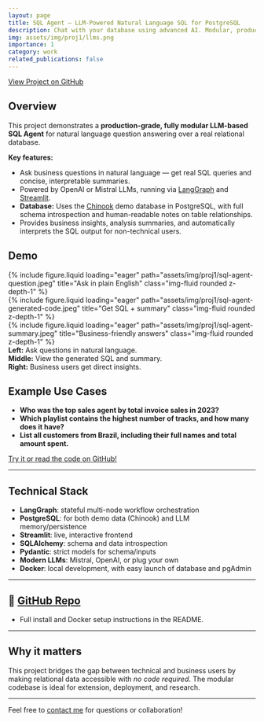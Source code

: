```yaml
---
layout: page
title: SQL Agent – LLM-Powered Natural Language SQL for PostgreSQL
description: Chat with your database using advanced AI. Modular, production-ready LangGraph & Streamlit app for natural language querying of the Chinook database.
img: assets/img/proj1/llms.png
importance: 1
category: work
related_publications: false
---
```


<div class="mb-3">
    <a class="btn btn-primary" href="https://github.com/jaroxciv/sql-agent" target="_blank">
        <i class="fab fa-github"></i> View Project on GitHub
    </a>
</div>

## Overview

This project demonstrates a **production-grade, fully modular LLM-based SQL Agent** for natural language question answering over a real relational database.

**Key features:**

- Ask business questions in natural language — get real SQL queries and concise, interpretable summaries.
- Powered by OpenAI or Mistral LLMs, running via [LangGraph](https://github.com/langchain-ai/langgraph) and [Streamlit](https://streamlit.io/).
- **Database:** Uses the [Chinook](https://github.com/lerocha/chinook-database) demo database in PostgreSQL, with full schema introspection and human-readable notes on table relationships.
- Provides business insights, analysis summaries, and automatically interprets the SQL output for non-technical users.

## Demo

<div class="row mb-3">
    <div class="col-sm mt-3 mt-md-0">
        {% include figure.liquid loading="eager" path="assets/img/proj1/sql-agent-question.jpeg" title="Ask in plain English" class="img-fluid rounded z-depth-1" %}
    </div>
    <div class="col-sm mt-3 mt-md-0">
        {% include figure.liquid loading="eager" path="assets/img/proj1/sql-agent-generated-code.jpeg" title="Get SQL + summary" class="img-fluid rounded z-depth-1" %}
    </div>
    <div class="col-sm mt-3 mt-md-0">
        {% include figure.liquid loading="eager" path="assets/img/proj1/sql-agent-summary.jpeg" title="Business-friendly answers" class="img-fluid rounded z-depth-1" %}
    </div>
</div>
<div class="caption">
    <b>Left:</b> Ask questions in natural language.<br>
    <b>Middle:</b> View the generated SQL and summary.<br>
    <b>Right:</b> Business users get direct insights.
</div>

## Example Use Cases

- **Who was the top sales agent by total invoice sales in 2023?**
- **Which playlist contains the highest number of tracks, and how many does it have?**
- **List all customers from Brazil, including their full names and total amount spent.**

<div class="mt-4 mb-3">
    <a class="btn btn-success" href="https://github.com/jaroxciv/sql-agent" target="_blank">
        <i class="fab fa-github"></i> Try it or read the code on GitHub!
    </a>
</div>

---

## Technical Stack

- **LangGraph**: stateful multi-node workflow orchestration
- **PostgreSQL**: for both demo data (Chinook) and LLM memory/persistence
- **Streamlit**: live, interactive frontend
- **SQLAlchemy**: schema and data introspection
- **Pydantic**: strict models for schema/inputs
- **Modern LLMs**: Mistral, OpenAI, or plug your own
- **Docker**: local development, with easy launch of database and pgAdmin

---

## 🔗 [GitHub Repo](https://github.com/jaroxciv/sql-agent)

- Full install and Docker setup instructions in the README.

---

## Why it matters

This project bridges the gap between technical and business users by making relational data accessible with _no code required_. The modular codebase is ideal for extension, deployment, and research.

---

Feel free to [contact me](mailto:javi.alfaro94@gmail.com) for questions or collaboration!
